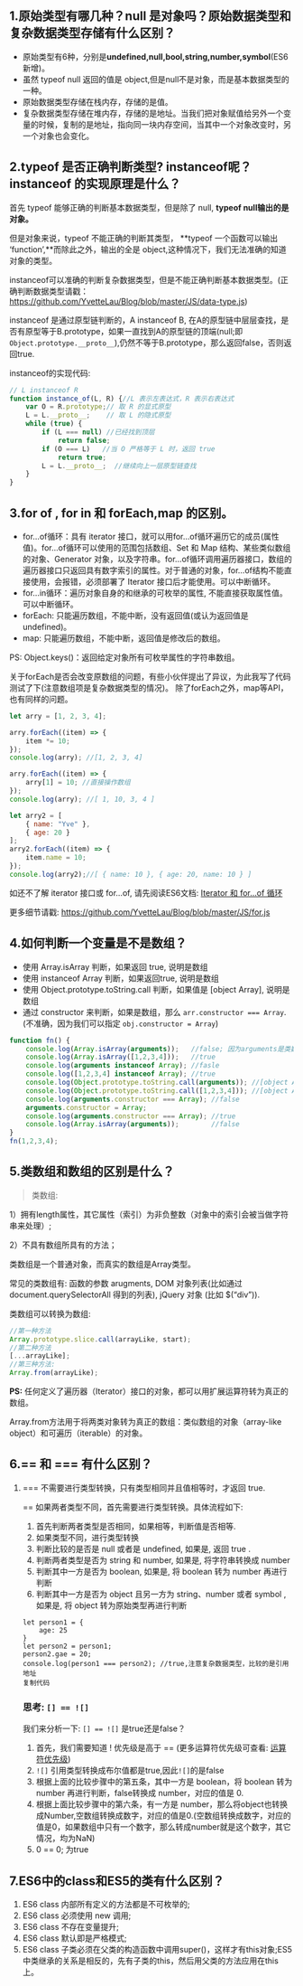 ## 1.原始类型有哪几种？null 是对象吗？原始数据类型和复杂数据类型存储有什么区别？

- 原始类型有6种，分别是**undefined,null,bool,string,number,symbol**(ES6新增)。
- 虽然 typeof null 返回的值是 object,但是null不是对象，而是基本数据类型的一种。
- 原始数据类型存储在栈内存，存储的是值。
- 复杂数据类型存储在堆内存，存储的是地址。当我们把对象赋值给另外一个变量的时候，复制的是地址，指向同一块内存空间，当其中一个对象改变时，另一个对象也会变化。

## 2.typeof 是否正确判断类型? instanceof呢？ instanceof 的实现原理是什么？

首先 typeof 能够正确的​​判断基本数据类型，但是除了 null, **typeof null输出的是对象。**

但是对象来说，typeof 不能正确的判断其类型， **typeof 一个函数可以输出 ‘function’,**而除此之外，输出的全是 object,这种情况下，我们无法准确的知道对象的类型。

instanceof可以准确的判断复杂数据类型，但是不能正确判断基本数据类型。(正确判断数据类型请戳：<https://github.com/YvetteLau/Blog/blob/master/JS/data-type.js>)

instanceof 是通过原型链判断的，A instanceof B, 在A的原型链中层层查找，是否有原型等于B.prototype，如果一直找到A的原型链的顶端(null;即`Object.prototype.__proto__`),仍然不等于B.prototype，那么返回false，否则返回true.

instanceof的实现代码:

```javascript
// L instanceof R
function instance_of(L, R) {//L 表示左表达式，R 表示右表达式
    var O = R.prototype;// 取 R 的显式原型
    L = L.__proto__;    // 取 L 的隐式原型
    while (true) { 
        if (L === null) //已经找到顶层
            return false;  
        if (O === L)   //当 O 严格等于 L 时，返回 true
            return true; 
        L = L.__proto__;  //继续向上一层原型链查找
    } 
}
```

## 3.for of , for in 和 forEach,map 的区别。

- for…of循环：具有 iterator 接口，就可以用for…of循环遍历它的成员(属性值)。for…of循环可以使用的范围包括数组、Set 和 Map 结构、某些类似数组的对象、Generator 对象，以及字符串。for…of循环调用遍历器接口，数组的遍历器接口只返回具有数字索引的属性。对于普通的对象，for…of结构不能直接使用，会报错，必须部署了 Iterator 接口后才能使用。可以中断循环。
- for…in循环：遍历对象自身的和继承的可枚举的属性, 不能直接获取属性值。可以中断循环。
- forEach: 只能遍历数组，不能中断，没有返回值(或认为返回值是undefined)。
- map: 只能遍历数组，不能中断，返回值是修改后的数组。

PS: Object.keys()：返回给定对象所有可枚举属性的字符串数组。

关于forEach是否会改变原数组的问题，有些小伙伴提出了异议，为此我写了代码测试了下(注意数组项是复杂数据类型的情况)。
除了forEach之外，map等API，也有同样的问题。

```javascript
let arry = [1, 2, 3, 4];

arry.forEach((item) => {
    item *= 10;
});
console.log(arry); //[1, 2, 3, 4]

arry.forEach((item) => {
    arry[1] = 10; //直接操作数组
});
console.log(arry); //[ 1, 10, 3, 4 ]

let arry2 = [
    { name: "Yve" },
    { age: 20 }
];
arry2.forEach((item) => {
    item.name = 10;
});
console.log(arry2);//[ { name: 10 }, { age: 20, name: 10 } ]
```

如还不了解 iterator 接口或 for…of, 请先阅读ES6文档: [Iterator 和 for…of 循环](http://es6.ruanyifeng.com/#docs/iterator)

更多细节请戳: <https://github.com/YvetteLau/Blog/blob/master/JS/for.js>

## 4.如何判断一个变量是不是数组？

- 使用 Array.isArray 判断，如果返回 true, 说明是数组
- 使用 instanceof Array 判断，如果返回true, 说明是数组
- 使用 Object.prototype.toString.call 判断，如果值是 [object Array], 说明是数组
- 通过 constructor 来判断，如果是数组，那么 `arr.constructor === Array`. (不准确，因为我们可以指定 `obj.constructor = Array`)

```javascript
function fn() {
    console.log(Array.isArray(arguments));   //false; 因为arguments是类数组，但不是数组
    console.log(Array.isArray([1,2,3,4]));   //true
    console.log(arguments instanceof Array); //fasle
    console.log([1,2,3,4] instanceof Array); //true
    console.log(Object.prototype.toString.call(arguments)); //[object Arguments]
    console.log(Object.prototype.toString.call([1,2,3,4])); //[object Array]
    console.log(arguments.constructor === Array); //false
    arguments.constructor = Array;
    console.log(arguments.constructor === Array); //true
    console.log(Array.isArray(arguments));        //false
}
fn(1,2,3,4);
```

##  5.类数组和数组的区别是什么？

> 类数组:

1）拥有length属性，其它属性（索引）为非负整数（对象中的索引会被当做字符串来处理）;

2）不具有数组所具有的方法；

类数组是一个普通对象，而真实的数组是Array类型。

常见的类数组有: 函数的参数 arugments, DOM 对象列表(比如通过 document.querySelectorAll 得到的列表), jQuery 对象 (比如 $(“div”)).

类数组可以转换为数组:

```javascript
//第一种方法
Array.prototype.slice.call(arrayLike, start);
//第二种方法
[...arrayLike];
//第三种方法:
Array.from(arrayLike);
```

**PS:** 任何定义了遍历器（Iterator）接口的对象，都可以用扩展运算符转为真正的数组。

Array.from方法用于将两类对象转为真正的数组：类似数组的对象（array-like object）和可遍历（iterable）的对象。

## 6.== 和 === 有什么区别？

1. === 不需要进行类型转换，只有类型相同并且值相等时，才返回 true.

   == 如果两者类型不同，首先需要进行类型转换。具体流程如下:

   1. 首先判断两者类型是否相同，如果相等，判断值是否相等.
   2. 如果类型不同，进行类型转换
   3. 判断比较的是否是 null 或者是 undefined, 如果是, 返回 true .
   4. 判断两者类型是否为 string 和 number, 如果是, 将字符串转换成 number
   5. 判断其中一方是否为 boolean, 如果是, 将 boolean 转为 number 再进行判断
   6. 判断其中一方是否为 object 且另一方为 string、number 或者 symbol , 如果是, 将 object 转为原始类型再进行判断

   ```
   let person1 = {
       age: 25
   }
   let person2 = person1;
   person2.gae = 20;
   console.log(person1 === person2); //true,注意复杂数据类型，比较的是引用地址
   复制代码
   ```

   ### 思考: `[] == ![]`

   我们来分析一下: `[] == ![]` 是true还是false？

   1. 首先，我们需要知道 ! 优先级是高于 == (更多运算符优先级可查看: [运算符优先级](https://link.juejin.im?target=https%3A%2F%2Fdeveloper.mozilla.org%2Fzh-CN%2Fdocs%2FWeb%2FJavaScript%2FReference%2FOperators%2FOperator_Precedence))
   2. `![]` 引用类型转换成布尔值都是true,因此`![]`的是false
   3. 根据上面的比较步骤中的第五条，其中一方是 boolean，将 boolean 转为 number 再进行判断，false转换成 number，对应的值是 0.
   4. 根据上面比较步骤中的第六条，有一方是 number，那么将object也转换成Number,空数组转换成数字，对应的值是0.(空数组转换成数字，对应的值是0，如果数组中只有一个数字，那么转成number就是这个数字，其它情况，均为NaN)
   5. 0 == 0; 为true

## 7.ES6中的class和ES5的类有什么区别？

1. ES6 class 内部所有定义的方法都是不可枚举的;
2. ES6 class 必须使用 new 调用;
3. ES6 class 不存在变量提升;
4. ES6 class 默认即是严格模式;
5. ES6 class 子类必须在父类的构造函数中调用super()，这样才有this对象;ES5中类继承的关系是相反的，先有子类的this，然后用父类的方法应用在this上。
